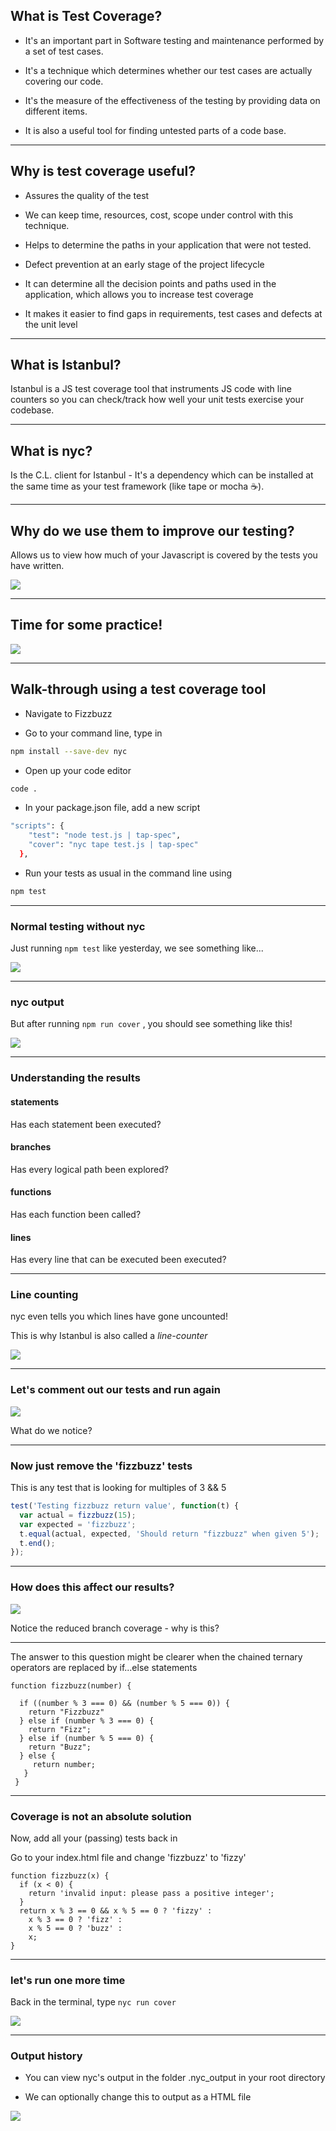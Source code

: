 ## What is Test Coverage?

- It's an important part in Software testing and maintenance performed by a set of test cases.

- It's a technique which determines whether our test cases are actually covering our code.

- It's the measure of the effectiveness of the testing by providing data on different items.

- It is also a useful tool for finding untested parts of a code base. 

---

## Why is test coverage useful?

- Assures the quality of the test
- We can keep time, resources, cost, scope under control with this technique.

- Helps to determine the paths in your application that were not tested.

- Defect prevention at an early stage of the project lifecycle

- It can determine all the decision points and paths used in the application, which allows you to increase test coverage

- It makes it easier to find gaps in requirements, test cases and defects at the unit level 

---

## What is Istanbul?

Istanbul is a JS test coverage tool that instruments JS code with line counters so you can check/track how well your unit tests exercise your codebase. 


---

## What is nyc?

Is the C.L. client for Istanbul - It's a dependency which can be installed at the same time as your test framework (like tape or mocha ☕️).

---

## Why do we use them to improve our testing?
Allows us to view how much of your Javascript is covered by the tests you have written.

![](https://i.imgur.com/H31AZhp.jpg)



---

## Time for some practice!

![](https://media.giphy.com/media/npU6kq1jclu2iRejZ4/giphy.gif)

---

## Walk-through using a test coverage tool

- Navigate to Fizzbuzz

- Go to your command line, type in
```bash
npm install --save-dev nyc
```

- Open up your code editor
```bash
code .
```


- In your package.json file, add a new script
```bash  
"scripts": {
    "test": "node test.js | tap-spec",
    "cover": "nyc tape test.js | tap-spec"
  },
```

- Run your tests as usual in the command line using
```bash
npm test
```

---

### Normal testing without nyc

Just running `npm test` like yesterday, we see something like...

![](https://i.imgur.com/RxAuuUB.png)

---

### nyc output

But after running `npm run cover` , you should see something like this!

![](https://i.imgur.com/A5UTMEt.png)

---

### Understanding the results

#### statements
Has each statement been executed?
#### branches
Has every logical path been explored?
#### functions
Has each function been called?
#### lines
Has every line that can be executed been executed?

---

### Line counting

nyc even tells you which lines have gone uncounted!

This is why Istanbul is also called a _line-counter_

![](https://media.giphy.com/media/xUNd9DLukkavmhybAs/giphy.gif)

---

### Let's comment out our tests and run again

![](https://i.imgur.com/CxG8iLd.png)

What do we notice?

---

### Now just remove the 'fizzbuzz' tests

This is any test that is looking for multiples of 3 && 5

```javascript
test('Testing fizzbuzz return value', function(t) {
  var actual = fizzbuzz(15);
  var expected = 'fizzbuzz';
  t.equal(actual, expected, 'Should return "fizzbuzz" when given 5');
  t.end();
});
```

---

### How does this affect our results?

![](https://i.imgur.com/qz6dR8b.png)

Notice the reduced branch coverage - why is this?

---

The answer to this question might be clearer when the chained ternary operators are replaced by if...else statements

```javascript=
function fizzbuzz(number) {
  
  if ((number % 3 === 0) && (number % 5 === 0)) {
    return "Fizzbuzz"
  } else if (number % 3 === 0) {
    return "Fizz";
  } else if (number % 5 === 0) {
    return "Buzz";
  } else {
     return number;
   }
 }
```

---

### Coverage is not an absolute solution

Now, add all your (passing) tests back in

Go to your index.html file and change 'fizzbuzz' to 'fizzy'

```javascript=
function fizzbuzz(x) {
  if (x < 0) {
    return 'invalid input: please pass a positive integer';
  }
  return x % 3 == 0 && x % 5 == 0 ? 'fizzy' :
    x % 3 == 0 ? 'fizz' :
    x % 5 == 0 ? 'buzz' :
    x;
}
```

---

### let's run one more time

Back in the terminal, type ```nyc run cover```

![](https://i.imgur.com/wtpuKbH.png)

---

### Output history

- You can view nyc's output in the folder .nyc_output in your root directory

- We can optionally change this to output as a HTML file

![](https://angristan.xyz/content/images/2019/03/node-js-nyc-html-index.png)


